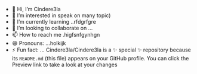 - 👋 Hi, I’m Cindere3la
- 👀 I’m interested in speak on many topic)
- 🌱 I’m currently learning ..rfdgrfgre
- 💞️ I’m looking to collaborate on ...
- 📫 How to reach me .higfsnfgynhgn
- 😄 Pronouns: ...holkijk
- ⚡ Fun fact: ...
Cindere3la/Cindere3la is a ✨ special ✨ repository because its `README.md` (this file) appears on your GitHub profile.
You can click the Preview link to take a look at your changes

